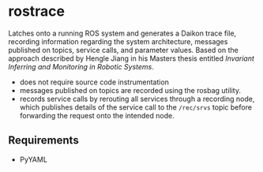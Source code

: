 # rostrace

Latches onto a running ROS system and generates a Daikon trace file, recording
information regarding the system architecture, messages published on topics,
service calls, and parameter values.
Based on the approach described by Hengle Jiang in his Masters thesis entitled
*Invariant Inferring and Monitoring in Robotic Systems*.

* does not require source code instrumentation
* messages published on topics are recorded using the rosbag utility.
* records service calls by rerouting all services through a recording node, which
  publishes details of the service call to the `/rec/srvs` topic before
  forwarding the request onto the intended node.

## Requirements

* PyYAML
